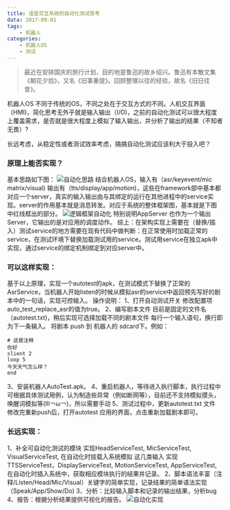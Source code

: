 ```yaml
---
title: 语音交互系统的自动化测试思考
data: 2017-09-01
tags:
    - 机器人
categories:
    - 机器人OS
    - 测试
---
```

>最近在安排国庆的旅行计划，目的地是鲁迅的故乡绍兴。鲁迅有本散文集《朝花夕拾》，又名《旧事重提》。回顾整理以往的经验，故名《旧日往昔》。

机器人OS 不同于传统的OS，不同之处在于交互方式的不同。人机交互界面（HMI)，简化思考无外乎就是输入输出（I/O)，之前的自动化测试可以很大程度上覆盖需求，是否就是很大程度上模拟了输入输出，并分析了输出的结果（不知者无畏）?

长远考虑，从稳定性或者测试效率考虑，搞搞自动化测试应该利大于投入吧？
<!--more-->
### 原理上能否实现？
基本思路如下图：
![自动化思路](http://ovfro7ddi.bkt.clouddn.com/%E8%87%AA%E5%8A%A8%E5%8C%96%E5%8E%9F%E7%90%86.png)
结合机器人OS，输入有（asr/keyevent/mic matrix/visual) 输出有（tts/display/app/motion)，这些在framework部中基本都对应一个server，真实的输入输出由与其绑定的运行在其他进程中的service实现。server的作用基本就是消息转发。对应于系统的整体框架图，基本就是下图中红线框出的部分。
![逻辑框架自动化](http://ovfro7ddi.bkt.clouddn.com/%E9%80%BB%E8%BE%91%E6%A1%86%E6%9E%B6-%E8%87%AA%E5%8A%A8%E5%8C%96.jpg)
特别说明AppServer 也作为一个输出Server，它输出的是对应用的调度动作。
综上：在架构实现上需要在（替换/插入）测试service的地方需要在现有代码中做判断：在正常使用时加载正常的service，在测试环境下替换加载测试用的service。测试用service在独立apk中实现，通过service的绑定机制绑定到对应server中。
### 可以这样实现：
基于以上原理，实现一个autotest的apk，在测试模式下替换了正常的AsrService，当机器人开始listen的时候从模拟asr的service中返回预先写好的剧本中的一句话，实现可控输入。
操作说明：
1、打开自动测试开关
修改配置项 auto_test_replace_asr的值为true。
2、编写剧本文件
目前是固定的文件名（autotest.txt)，稍后实现可选择加载不同的剧本文件
每行一个输入语句，换行即为下一条输入。
将剧本 push 到 机器人的 sdcard下。例如：
```
# 这是注释
你好
slient 2
loop 5
今天天气怎么样？
end
```
3、安装机器人AutoTest.apk。
4、重启机器人，等待进入执行脚本，执行过程中可根据具体测试用例，认为制造些异常（例如断网等），目前还不支持模拟摸头，唤醒词模拟等(lll￢ω￢)，所以需要手动
5、测试过程中，更新autotest.txt 文件
修改完重新push后，打开autotest 应用的界面，点击重新加载剧本即可。
### 长远实现：
1、补全可自动化测试的模块
实现HeadServiceTest, MicServiceTest, VisualServiceTest, 在自动化时挂载入系统模拟 这几类输入
实现TTSServiceTest，DisplayServiceTest, MotionServiceTest, AppServiceTest, 在自动化时插入系统中，获取相应模块执行的结果并记录。
2、脚本语法丰富（注释/Listen/Head/Mic/Visual）关键字的简单实现，记录结果的简单语法实现（Speak/App/Show/Do)
3、分析：比较输入脚本和记录的输出结果，分析bug
4、报告：根据分析结果提供可视化的报告。
![自动化实现](http://ovfro7ddi.bkt.clouddn.com/%E8%87%AA%E5%8A%A8%E5%8C%96%E5%AE%9E%E7%8E%B0.png)
